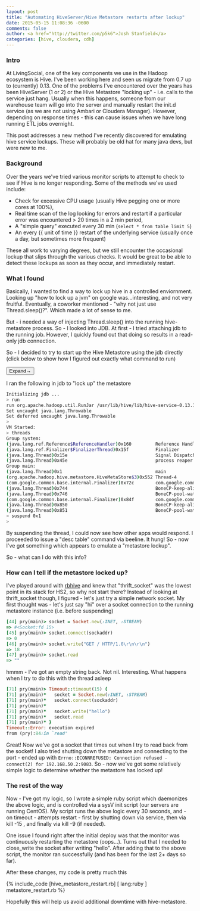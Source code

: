 ```yaml
---
layout: post
title: "Automating HiveServer/Hive Metastore restarts after lockup"
date: 2015-05-15 11:08:36 -0600
comments: false
author: <a href="http://twitter.com/p5k6">Josh Stanfield</a>
categories: [hive, cloudera, cdh]
---
```

<script type="text/javascript" src="/javascripts/find-command-toggle.js"></script>

### Intro

At LivingSocial, one of the key components we use in the Hadoop ecosystem is Hive. I've been working here and seen us migrate from 0.7 up to (currently) 0.13.
One of the problems I've encountered over the years has been HiveServer (1 or 2) or the Hive Metastore "locking up" - i.e. calls to the service just hang. 
Usually when this happens, someone from our warehouse team will go into the server and manually restart the init.d service (as we are not using Ambari or Cloudera Manager).
However, depending on response times - this can cause issues when we have long running ETL jobs overnight.

This post addresses a new method I've recently discovered for emulating hive service lockups. These will probably be old hat for many java devs, but were new to me.

### Background

Over the years we've tried various monitor scripts to attempt to check to see if Hive is no longer responding. Some of the methods we've used include:

* Check for excessive CPU usage (usually Hive pegging one or more cores at 100%), 
* Real time scan of the log looking for errors and restart if a particular error was encountered > 20 times in a 2 min period,
* A "simple query" executed every 30 min (`select * from table limit 5`) 
* An every \{\{ unit of time \}\} restart of the underlying service (usually once a day, but sometimes more frequent)

These all work to varying degrees, but we still encounter the occasional lockup that slips through the various checks.
It would be great to be able to detect these lockups as soon as they occur, and immediately restart. 

### What I found

Basically, I wanted to find a way to lock up hive in a controlled enviornment. 
Looking up "how to lock up a jvm" on google was...interesting, and not very fruitful. 
Eventually, a coworker mentioned - "why not just use Thread.sleep()?". Which made a lot of sense to me.

But - i needed a way of injecting Thread.sleep() into the running hive-metastore process. So - I looked into JDB.
At first - I tried attaching jdb to the running job. However, I quickly found out that doing so results in a read-only jdb connection. 

So - I decided to try to start up the Hive Metastore using the jdb directly (click below to show how I figured out exactly what command to run)

<button id="toggle">Expand→</button>

<div id="find-command" style="display: none;"> 

{% markdown %}

So - I ran my which commands on my hive-metastore server. 
First - I looked at `/etc/init.d/hive-metastore`, and found the startup command for hive-metastore (which is effectively `su -s /bin/bash hive -c "hive --service metastore"`).

From here - I looked at the hive command in vim (`vim $(which hive)`), which lead me to `/usr/lib/hive/bin/ext/metastore.sh`.
This file, it turns out, calls `hadoop jar org.apache.hadoop.hive.metastore.HiveMetaStore`, so I took a look at the `hadoop` command.

`vim $(which hadoop)` lead me to /usr/lib/hadoop/bin/hadoop. In here - I finally see the acutal java call. However, it used a mix of env variables

So - I decided to just print the call to stderr (in addition to calling the program as normal) rather than trace all the variables by hand.

```bash
export CLASSPATH=$CLASSPATH
>&2 echo "$CLASSPATH"
>&2 echo "\"$JAVA\" $JAVA_HEAP_MAX $HADOOP_OPTS $CLASS \"$@\""
exec "$JAVA" $JAVA_HEAP_MAX $HADOOP_OPTS $CLASS "$@"
;;
```

This enabled me to start up hive-metastore in jdb! my final call to start it up was

```bash
jdb -classpath $CLASSPATH -Xmx1000m -Djava.net.preferIPv4Stack=true -server -Dhadoop.log.dir=/u/hadoop/var/log/hadoop -Dhadoop.log.file=hadoop.log -Dhadoop.home.dir=/usr/lib/hadoop -Dhadoop.id.str=hdfs -Dhadoop.root.logger=INFO,console -Djava.library.path=/usr/lib/hadoop/lib/native -Dhadoop.policy.file=hadoop-policy.xml -Djava.net.preferIPv4Stack=true  -Dhadoop.security.logger=INFO,NullAppender org.apache.hadoop.util.RunJar "/usr/lib/hive/lib/hive-service-0.13.1-cdh5.3.0.jar"  "org.apache.hadoop.hive.metastore.HiveMetaStore"
```

(note that $CLASSPATH was set to the same value from above where I echoed $CLASSPATH)

{% endmarkdown %}

</div>

I ran the following in jdb to "lock up" the metastore

```bash
Initializing jdb ...
> run
run org.apache.hadoop.util.RunJar /usr/lib/hive/lib/hive-service-0.13.1-cdh5.3.0.jar org.apache.hadoop.hive.metastore.HiveMetaStore
Set uncaught java.lang.Throwable
Set deferred uncaught java.lang.Throwable
>
VM Started:
> threads
Group system:
(java.lang.ref.Reference$ReferenceHandler)0x160         Reference Handler                         cond. waiting
(java.lang.ref.Finalizer$FinalizerThread)0x15f          Finalizer                                 cond. waiting
(java.lang.Thread)0x15e                                 Signal Dispatcher                         running
(java.lang.Thread)0x45e                                 process reaper                            cond. waiting
Group main:
(java.lang.Thread)0x1                                   main                                      running
(org.apache.hadoop.hive.metastore.HiveMetaStore$3)0x552 Thread-4                                  cond. waiting
(com.google.common.base.internal.Finalizer)0x72c        com.google.common.base.internal.Finalizer cond. waiting
(java.lang.Thread)0x744                                 BoneCP-keep-alive-scheduler               cond. waiting
(java.lang.Thread)0x746                                 BoneCP-pool-watch-thread                  cond. waiting
(com.google.common.base.internal.Finalizer)0x84f        com.google.common.base.internal.Finalizer cond. waiting
(java.lang.Thread)0x850                                 BoneCP-keep-alive-scheduler               cond. waiting
(java.lang.Thread)0x851                                 BoneCP-pool-watch-thread                  cond. waiting
> suspend 0x1
>
```

By suspending the thread, I could now see how other apps would respond. I proceeded to issue a "desc table" command via beeline. It hung!
So - now I've got something which appears to emulate a "metastore lockup". 

So - what can I do with this info?

### How can I tell if the metastore locked up?

I've played around with [rbhive](https://github.com/forward3d/rbhive) and knew that "thrift_socket" was the lowest point in its stack for HS2, so why not start there?
Instead of looking at thrift_socket though, I figured - let's just try a simple network socket. 
My first thought was - let's just say "hi" over a socket connection to the running metastore instance (i.e. before suspending)

```ruby
[44] pry(main)> socket = Socket.new(:INET, :STREAM)
=> #<Socket:fd 15>
[45] pry(main)> socket.connect(sockaddr)
=> 0
[46] pry(main)> socket.write("GET / HTTP/1.0\r\n\r\n")
=> 18
[47] pry(main)> socket.read
=> ""
```
hmmm - I've got an empty string back. Not nil. Interesting. What happens when I try to do this with the thread asleep

```ruby
[71] pry(main)> Timeout::timeout(15) {
[71] pry(main)*   socket = Socket.new(:INET, :STREAM)
[71] pry(main)*   socket.connect(sockaddr)
[71] pry(main)*
[71] pry(main)*   socket.write("hello")
[71] pry(main)*   socket.read
[71] pry(main)* }
Timeout::Error: execution expired
from (pry):84:in `read'
```
Great! Now we've got a socket that times out when I try to read back from the socket! I also tried shutting down the metastore and connecting to the port - ended up with `Errno::ECONNREFUSED: Connection refused - connect(2) for 192.168.50.2:9083`. 
So - now we've got some relatively simple logic to determine whether the metastore has locked up! 

### The rest of the way

Now - I've got my logic, so I wrote a simple ruby script which daemonizes the above logic, and is controlled via a sysV init script (our servers are running CentOS).
My script runs the above logic every 30 seconds, and - on timeout - attempts restart - first by shutting down via service, then via kill -15 <pid>, and finally via kill -9 (if needed). 

One issue I found right after the initial deploy was that the monitor was continuously restarting the metastore (oops...).
Turns out that I needed to close_write the socket after writing "hello".
After adding that to the above script, the monitor ran successfully (and has been for the last 2+ days so far).

After these changes, my code is pretty much this

{% include_code [hive_metastore_restart.rb] [ lang:ruby ] metastore_restart.rb %}

Hopefully this will help us avoid additional downtime with hive-metastore.
